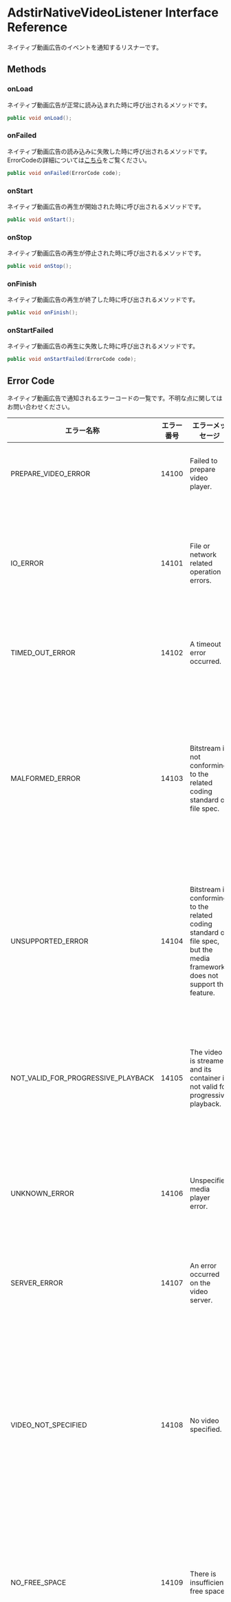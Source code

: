 # AdstirNativeVideoListener Interface Reference

ネイティブ動画広告のイベントを通知するリスナーです。  

## Methods


### onLoad
ネイティブ動画広告が正常に読み込まれた時に呼び出されるメソッドです。
```java
public void onLoad();
```

### onFailed
ネイティブ動画広告の読み込みに失敗した時に呼び出されるメソッドです。  
ErrorCodeの詳細については[こちら](#error-code)をご覧ください。
```java
public void onFailed(ErrorCode code);
```

### onStart
ネイティブ動画広告の再生が開始された時に呼び出されるメソッドです。
```java
public void onStart();
```

### onStop
ネイティブ動画広告の再生が停止された時に呼び出されるメソッドです。
```java
public void onStop();
```

### onFinish
ネイティブ動画広告の再生が終了した時に呼び出されるメソッドです。
```java
public void onFinish();
```

### onStartFailed
ネイティブ動画広告の再生に失敗した時に呼び出されるメソッドです。
```java
public void onStartFailed(ErrorCode code);
```

## Error Code

ネイティブ動画広告で通知されるエラーコードの一覧です。不明な点に関してはお問い合わせください。

| エラー名称 | エラー番号 | エラーメッセージ | 発生理由 |
|------------------------------------|------------|----------------------------------------------------------------------------------------------------------------------------|----------------------------------------------------------------------------|
| PREPARE_VIDEO_ERROR | 14100 | Failed to prepare video player. | Playerの準備に失敗した。 |
| IO_ERROR | 14101 | File or network related operation errors. | ファイルまたはネットワーク関連の操作エラー。 |
| TIMED_OUT_ERROR | 14102 | A timeout error occurred. | Playerがタイムアウトした。 |
| MALFORMED_ERROR | 14103 | Bitstream is not conforming to the related coding standard or file spec. | ビットストリームが関連コーディング規格またはファイル仕様に準拠していない。 |
| UNSUPPORTED_ERROR | 14104 | Bitstream is conforming to the related coding standard or file spec, but the media framework does not support the feature. | メディアフレームワークはこの機能をサポートしていない。 |
| NOT_VALID_FOR_PROGRESSIVE_PLAYBACK | 14105 | The video is streamed and its container is not valid for progressive playback. | 動画のコンテナがプログレッシブ再生に対応していない。 |
| UNKNOWN_ERROR | 14106 | Unspecified media player error. | Playerにおいて不明なエラーが発生した。 |
| SERVER_ERROR | 14107 | An error occurred on the video server. | 動画サーバーにエラーが発生した。 |
| VIDEO_NOT_SPECIFIED | 14108 | No video specified. | プレイヤー読み込みの際、ネイティブ動画オブジェクトが指定されていなかった。 |
| NO_FREE_SPACE | 14109 | There is insufficient free space. | 動画取得の際、ディスクの空き容量が不足した。 |
| INCORRECT_FILE_NAME | 14110 | File name is incorrect. | 動画取得の際、保存するファイル名が不正だった。 |
| INCORRECT_URL | 14111 | Url is incorrect. | 動画取得の際、不正なURLが指定された。 |
| OPEN_STREAM_ERROR | 14112 | Unable to open stream. | 動画取得の際、ストリームのオープンに失敗した。 |
| VIDEO_CACHE_ERROR | 14113 | Unable to make video cache. | 動画キャッシュの作成に失敗した。 |
| PLAYER_STATE_ERROR | 14114 | Error playing a video for incorrect state. | Playerが正しくない状態で再生が呼ばれた。 |
| PLAYER_UNAVAILABLE_ERROR | 14115 | Video view is not prepared. | ビューの準備が整っていない状態で再生が呼ばれた。 |
| UNKNOWN_ERROR | 14199 | unknown error. | 不明なエラー。 |


